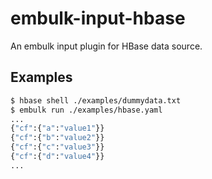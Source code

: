 # embulk-input-hbase

An embulk input plugin for HBase data source.

## Examples

```sh
$ hbase shell ./examples/dummydata.txt
$ embulk run ./examples/hbase.yaml
...
{"cf":{"a":"value1"}}
{"cf":{"b":"value2"}}
{"cf":{"c":"value3"}}
{"cf":{"d":"value4"}}
...
```

